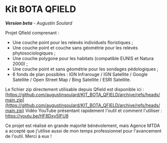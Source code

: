 # Kit BOTA QFIELD
***Version beta*** - *Augustin Soulard*

Projet Qfield comprenant :
- Une couche point pour les relevés individuels floristiques ;
- Une couche point et couche sans géométrie pour les relevés phytosociologiques ;
- Une couche polygone pour les habitats (compatible EUNIS et Natura 2000) ;
- Une couche point et sans géométrie pour les sondages pédologiques ;
- 6 fonds de plan possibles : IGN Infrarouge / IGN Satellite / Google Satellite / Open Street Map / Bing Satellite / ESRI Satellite.


Le fichier zip directement utilisable depuis Qfield est disponible ici : [https://github.com/augustinsoulard/KIT_BOTA_QFIELD/archive/refs/heads/main.zip](https://github.com/augustinsoulard/KIT_BOTA_QFIELD/archive/refs/heads/main.zip)
Vidéo YouTube présentant rapidement l'outil et comment l'utiliser : https://youtu.be/HF8Dxy5IFU8


Ce projet est réalisé en grande majorité bénévolement, mais Agence MTDA a accepté que j'utilise aussi de mon temps professionnel pour l'avancement de l'outil. Merci à eux !